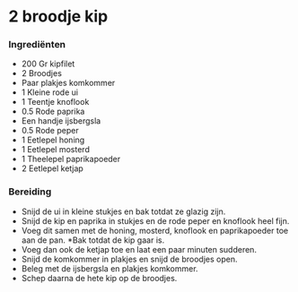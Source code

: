 # 2 broodje kip

### Ingrediënten
* 200 Gr kipfilet
* 2 Broodjes
* Paar plakjes komkommer
* 1 Kleine rode ui
* 1 Teentje knoflook
* 0.5 Rode paprika
* Een handje ijsbergsla
* 0.5 Rode peper
* 1 Eetlepel honing
* 1 Eetlepel mosterd
* 1 Theelepel paprikapoeder
* 2 Eetlepel ketjap

### Bereiding
* Snijd de ui in kleine stukjes en bak totdat ze glazig zijn.
* Snijd de kip en paprika in stukjes en de rode peper en knoflook heel fijn.
* Voeg dit samen met de honing, mosterd, knoflook en paprikapoeder toe aan de pan. 
*Bak totdat de kip gaar is.
* Voeg dan ook de ketjap toe en laat een paar minuten sudderen.
* Snijd de komkommer in plakjes en snijd de broodjes open.
* Beleg met de ijsbergsla en plakjes komkommer.
* Schep daarna de hete kip op de broodjes.